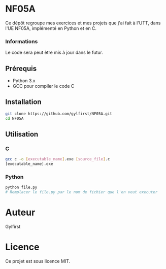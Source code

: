 # NF05A

Ce dépôt regroupe mes exercices et mes projets que j'ai fait à l'UTT, dans l'UE NF05A, implémenté en Python et en C.

### Informations

Le code sera peut être mis à jour dans le futur.

## Prérequis

- Python 3.x
- GCC pour compiler le code C

## Installation

```bash
git clone https://github.com/gylfirst/NF05A.git
cd NF05A
```

## Utilisation

### C
```bash
gcc c -o [executable_name].exe [source_file].c
[executable_name].exe
```

### Python
```bash
python file.py
# Remplacer le file.py par le nom de fichier que l'on veut executer
```

# Auteur
Gylfirst

# Licence
Ce projet est sous licence MIT.
